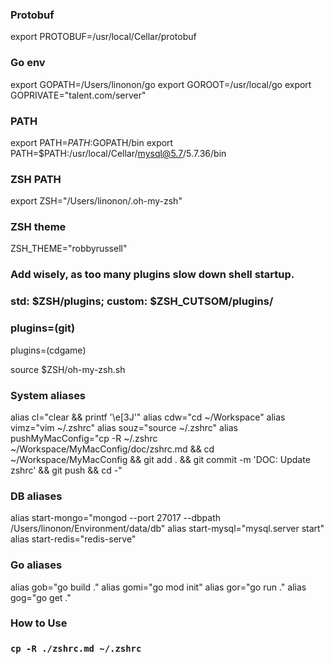 ### Protobuf
export PROTOBUF=/usr/local/Cellar/protobuf

### Go env
export GOPATH=/Users/linonon/go 
export GOROOT=/usr/local/go
export GOPRIVATE="talent.com/server"

### PATH
export PATH=$PATH:$GOPATH/bin
export PATH=$PATH:/usr/local/Cellar/mysql@5.7/5.7.36/bin

### ZSH PATH
export ZSH="/Users/linonon/.oh-my-zsh"

### ZSH theme
ZSH_THEME="robbyrussell"

### Add wisely, as too many plugins slow down shell startup.
### std: $ZSH/plugins; custom: $ZSH_CUTSOM/plugins/
### plugins=(git)
plugins=(cdgame)

source $ZSH/oh-my-zsh.sh

### System aliases
alias cl="clear && printf '\e[3J'"
alias cdw="cd ~/Workspace"
alias vimz="vim ~/.zshrc"
alias souz="source ~/.zshrc"
alias pushMyMacConfig="cp -R ~/.zshrc ~/Workspace/MyMacConfig/doc/zshrc.md && cd ~/Workspace/MyMacConfig && git add . && git commit -m 'DOC: Update zshrc' && git push && cd -"

### DB aliases
alias start-mongo="mongod --port 27017 --dbpath /Users/linonon/Environment/data/db"
alias start-mysql="mysql.server start"
alias start-redis="redis-serve"

### Go aliases
alias gob="go build ."
alias gomi="go mod init"
alias gor="go run ."
alias gog="go get ."

### How to Use
### `cp -R ./zshrc.md ~/.zshrc`

